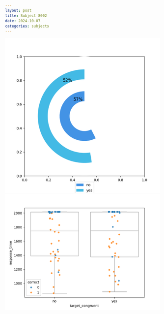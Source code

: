 ```yaml
---
layout: post
title: Subject 8002
date: 2024-10-07
categories: subjects
---
```


![](data/8002/run-6/8002_accuracy_target_congruence.png)
![](data/8002/run-6/8002_rt_congruence.png)
